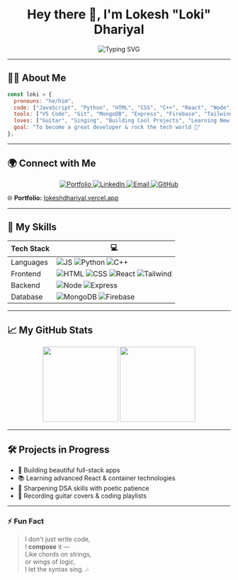 <h1 align="center">Hey there 👋, I'm Lokesh "Loki" Dhariyal</h1>

<p align="center" style="width:100%">
  <img  src="https://readme-typing-svg.demolab.com?font=Fira+Code&size=23&pause=1000&color=00F7FF&vCenter=true&width=435&lines=Final+Year+CS+Student;FullStack+Developer+in+Progress...;Let's+build+something+beautiful!" alt="Typing SVG" />
</p>

---

## 👨‍💻 About Me

```js
const loki = {
  pronouns: "he/him",
  code: ["JavaScript", "Python", "HTML", "CSS", "C++", "React", "Node"],
  tools: ["VS Code", "Git", "MongoDB", "Express", "Firebase", "TailwindCSS"],
  loves: ["Guitar", "Singing", "Building Cool Projects", "Learning New Tech"],
  goal: "To become a great developer & rock the tech world 🎸"
};
```

---

## 🌍 Connect with Me

<p align="center">
  <a href="https://lokeshdhariyal.vercel.app" target="_blank">
    <img alt="Portfolio" src="https://img.shields.io/badge/Portfolio-000000?style=flat&logo=vercel&logoColor=white" />
  </a>
  <a href="https://linkedin.com/in/lokeshdhariyal" target="_blank">
    <img alt="LinkedIn" src="https://img.shields.io/badge/LinkedIn-blue?logo=linkedin&logoColor=white" />
  </a>
  <a href="mailto:lokeshdhariyal@gmail.com">
    <img alt="Email" src="https://img.shields.io/badge/Gmail-D14836?logo=gmail&logoColor=white" />
  </a>
  <a href="https://github.com/Lokesh-Dhariyal">
    <img alt="GitHub" src="https://img.shields.io/badge/GitHub-181717?logo=github&logoColor=white" />
  </a>
</p>

🌐 **Portfolio:** [lokeshdhariyal.vercel.app](https://lokeshdhariyal.vercel.app)

---

## 🚀 My Skills

| Tech Stack | 💻 |
|------------|-----|
| Languages | ![JS](https://img.shields.io/badge/-JavaScript-black?style=flat&logo=javascript) ![Python](https://img.shields.io/badge/-Python-3776AB?style=flat&logo=python&logoColor=white) ![C++](https://img.shields.io/badge/-C++-00599C?style=flat&logo=c%2B%2B&logoColor=white) |
| Frontend  | ![HTML](https://img.shields.io/badge/-HTML5-E34F26?style=flat&logo=html5&logoColor=white) ![CSS](https://img.shields.io/badge/-CSS3-1572B6?style=flat&logo=css3&logoColor=white) ![React](https://img.shields.io/badge/-React-61DAFB?style=flat&logo=react&logoColor=black) ![Tailwind](https://img.shields.io/badge/-TailwindCSS-38B2AC?style=flat&logo=tailwind-css&logoColor=white) |
| Backend   | ![Node](https://img.shields.io/badge/-Node.js-339933?style=flat&logo=node.js&logoColor=white) ![Express](https://img.shields.io/badge/-Express-black?style=flat&logo=express&logoColor=white) |
| Database  | ![MongoDB](https://img.shields.io/badge/-MongoDB-4EA94B?style=flat&logo=mongodb&logoColor=white) ![Firebase](https://img.shields.io/badge/-Firebase-FFCA28?style=flat&logo=firebase&logoColor=black) |

---

## 📈 My GitHub Stats

<p align="center">
  <img src="https://github-readme-stats.vercel.app/api?username=Lokesh-Dhariyal&show_icons=true&theme=radical&count_private=true" height="170" />
  <img src="https://github-readme-stats.vercel.app/api/top-langs/?username=Lokesh-Dhariyal&layout=compact&theme=radical" height="170" />
</p>

---


## 🛠 Projects in Progress

- 🎯 Building beautiful full-stack apps  
- 📚 Learning advanced React & container technologies  
- 🧠 Sharpening DSA skills with poetic patience  
- 🎸 Recording guitar covers & coding playlists  

---

### ⚡ Fun Fact

> I don't just write code,  
> I **compose** it —  
> Like chords on strings,  
> or wings of logic,  
> I let the syntax sing. 🎶

